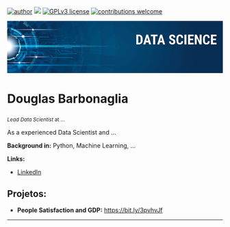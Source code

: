 [![author](https://img.shields.io/badge/author-carlosfab-red.svg)](https://www.linkedin.com/in/carlosfab) [![](https://img.shields.io/badge/python-3.7+-blue.svg)](https://www.python.org/downloads/release/python-365/) [![GPLv3 license](https://img.shields.io/badge/License-GPLv3-blue.svg)](http://perso.crans.org/besson/LICENSE.html) [![contributions welcome](https://img.shields.io/badge/contributions-welcome-brightgreen.svg?style=flat)](https://github.com/carlosfab/data_science/issues)

<p align="center">
  <img src="banner.png" >
</p>

# Douglas Barbonaglia
<sub>*Lead Data Scientist* at ... </sub>

As a experienced Data Scientist and ...

**Background in:** Python, Machine Learning, ...

**Links:**

* [LinkedIn](https://www.linkedin.com/in/douglas-barbonaglia-b53aa91ba/)



## Projetos:

* **People Satisfaction and GDP:** https://bit.ly/3pvhvJf


---




